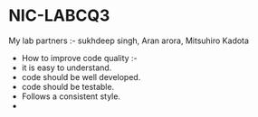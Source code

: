 # NIC-LABCQ3
My lab partners :- 
sukhdeep singh,
Aran arora,
Mitsuhiro Kadota
- How to improve code quality :- 
- it is easy to understand. 
- code should be well developed.
- code should be testable.
- Follows a consistent style.
- 
